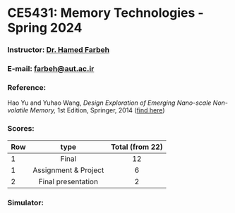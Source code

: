 # CE5431: Memory Technologies - Spring 2024

### Instructor: [Dr. Hamed Farbeh](https://scholar.google.com/citations?user=PAZOYiAAAAAJ)
### E-mail: [farbeh@aut.ac.ir](mailto:farbeh@aut.ac.ir)

### Reference:
Hao Yu and Yuhao Wang, *Design Exploration of Emerging Nano-scale Non-volatile Memory,* 1st Edition, Springer, 2014 ([find here](https://github.com/M-Sc-AUT/M.Sc-Computer-Architecture/tree/main/Memory%20Technologies/Reference))

 ### Scores:
| Row | type | Total (from 22) |
| --- | :-:  | :-: |  
| 1 | Final | 12 |
| 1 | Assignment & Project | 6 |
| 2 | Final presentation | 2 |


### Simulator:


